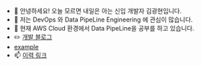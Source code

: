 - 👋 안녕하세요! 오늘 모르면 내일은 아는 신입 개발자 김광현입니다.
- 👀 저는 DevOps 와 Data PipeLine Engineering 에 관심이 많습니다.
- 🌱 현재 AWS Cloud 환경에서 Data PipeLine을 공부를 하고 있습니다.
- ✏️ <a href='https://devkhk.tistory.com' target='_blank'>개발 블로그</a>
- <a href="https://devkhk.tistory.com/" target="_blank">example</a>
- 📫 <a href='https://devkhk.github.io' target='_blank'>이력 링크</a>

<!---
devkhk/devkhk is a ✨ special ✨ repository because its `README.md` (this file) appears on your GitHub profile.
You can click the Preview link to take a look at your changes.
--->
